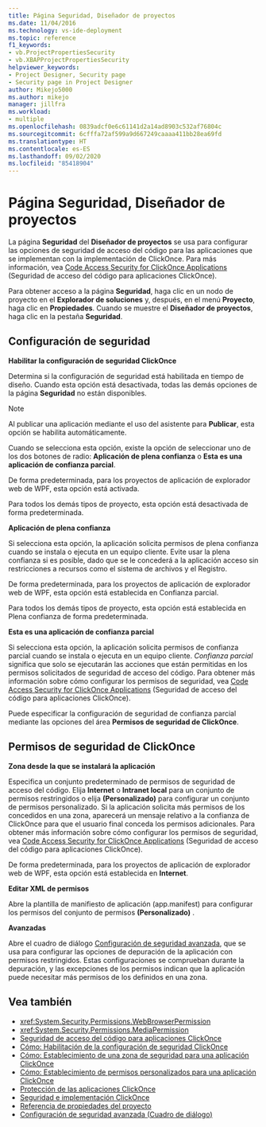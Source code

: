 ```yaml
---
title: Página Seguridad, Diseñador de proyectos
ms.date: 11/04/2016
ms.technology: vs-ide-deployment
ms.topic: reference
f1_keywords:
- vb.ProjectPropertiesSecurity
- vb.XBAPProjectPropertiesSecurity
helpviewer_keywords:
- Project Designer, Security page
- Security page in Project Designer
author: Mikejo5000
ms.author: mikejo
manager: jillfra
ms.workload:
- multiple
ms.openlocfilehash: 0839adcf0e6c61141d2a14ad8903c532af76804c
ms.sourcegitcommit: 6cfffa72af599a9d667249caaaa411bb28ea69fd
ms.translationtype: HT
ms.contentlocale: es-ES
ms.lasthandoff: 09/02/2020
ms.locfileid: "85418904"
---
```

# <a name="security-page-project-designer"></a>Página Seguridad, Diseñador de proyectos

La página **Seguridad** del **Diseñador de proyectos** se usa para configurar las opciones de seguridad de acceso del código para las aplicaciones que se implementan con la implementación de ClickOnce. Para más información, vea [Code Access Security for ClickOnce Applications](../../deployment/code-access-security-for-clickonce-applications.md) (Seguridad de acceso del código para aplicaciones ClickOnce).

Para obtener acceso a la página **Seguridad**, haga clic en un nodo de proyecto en el **Explorador de soluciones** y, después, en el menú **Proyecto**, haga clic en **Propiedades**. Cuando se muestre el **Diseñador de proyectos**, haga clic en la pestaña **Seguridad**.

## <a name="security-settings"></a>Configuración de seguridad

 **Habilitar la configuración de seguridad ClickOnce**

Determina si la configuración de seguridad está habilitada en tiempo de diseño. Cuando esta opción está desactivada, todas las demás opciones de la página **Seguridad** no están disponibles.

> [!NOTE]
> Al publicar una aplicación mediante el uso del asistente para **Publicar**, esta opción se habilita automáticamente.

Cuando se selecciona esta opción, existe la opción de seleccionar uno de los dos botones de radio: **Aplicación de plena confianza** o **Esta es una aplicación de confianza parcial**.

De forma predeterminada, para los proyectos de aplicación de explorador web de WPF, esta opción está activada.

Para todos los demás tipos de proyecto, esta opción está desactivada de forma predeterminada.

 **Aplicación de plena confianza**

Si selecciona esta opción, la aplicación solicita permisos de plena confianza cuando se instala o ejecuta en un equipo cliente. Evite usar la plena confianza si es posible, dado que se le concederá a la aplicación acceso sin restricciones a recursos como el sistema de archivos y el Registro.

De forma predeterminada, para los proyectos de aplicación de explorador web de WPF, esta opción está establecida en Confianza parcial.

Para todos los demás tipos de proyecto, esta opción está establecida en Plena confianza de forma predeterminada.

 **Esta es una aplicación de confianza parcial**

Si selecciona esta opción, la aplicación solicita permisos de confianza parcial cuando se instala o ejecuta en un equipo cliente. *Confianza parcial* significa que solo se ejecutarán las acciones que están permitidas en los permisos solicitados de seguridad de acceso del código. Para obtener más información sobre cómo configurar los permisos de seguridad, vea [Code Access Security for ClickOnce Applications](../../deployment/code-access-security-for-clickonce-applications.md) (Seguridad de acceso del código para aplicaciones ClickOnce).

Puede especificar la configuración de seguridad de confianza parcial mediante las opciones del área **Permisos de seguridad de ClickOnce**.

## <a name="clickonce-security-permissions"></a>Permisos de seguridad de ClickOnce

 **Zona desde la que se instalará la aplicación**

Especifica un conjunto predeterminado de permisos de seguridad de acceso del código. Elija **Internet** o **Intranet local** para un conjunto de permisos restringidos o elija **(Personalizado)** para configurar un conjunto de permisos personalizado. Si la aplicación solicita más permisos de los concedidos en una zona, aparecerá un mensaje relativo a la confianza de ClickOnce para que el usuario final conceda los permisos adicionales. Para obtener más información sobre cómo configurar los permisos de seguridad, vea [Code Access Security for ClickOnce Applications](../../deployment/code-access-security-for-clickonce-applications.md) (Seguridad de acceso del código para aplicaciones ClickOnce).

De forma predeterminada, para los proyectos de aplicación de explorador web de WPF, esta opción está establecida en **Internet**.

 **Editar XML de permisos**

Abre la plantilla de manifiesto de aplicación (app.manifest) para configurar los permisos del conjunto de permisos **(Personalizado)** .

 **Avanzadas**

Abre el cuadro de diálogo [Configuración de seguridad avanzada](../../ide/reference/advanced-security-settings-dialog-box.md), que se usa para configurar las opciones de depuración de la aplicación con permisos restringidos. Estas configuraciones se comprueban durante la depuración, y las excepciones de los permisos indican que la aplicación puede necesitar más permisos de los definidos en una zona.

## <a name="see-also"></a>Vea también

- <xref:System.Security.Permissions.WebBrowserPermission>
- <xref:System.Security.Permissions.MediaPermission>
- [Seguridad de acceso del código para aplicaciones ClickOnce](../../deployment/code-access-security-for-clickonce-applications.md)
- [Cómo: Habilitación de la configuración de seguridad ClickOnce](../../deployment/how-to-enable-clickonce-security-settings.md)
- [Cómo: Establecimiento de una zona de seguridad para una aplicación ClickOnce](../../deployment/how-to-set-a-security-zone-for-a-clickonce-application.md)
- [Cómo: Establecimiento de permisos personalizados para una aplicación ClickOnce](../../deployment/how-to-set-custom-permissions-for-a-clickonce-application.md)
- [Protección de las aplicaciones ClickOnce](../../deployment/securing-clickonce-applications.md)
- [Seguridad e implementación ClickOnce](../../deployment/clickonce-security-and-deployment.md)
- [Referencia de propiedades del proyecto](../../ide/reference/project-properties-reference.md)
- [Configuración de seguridad avanzada (Cuadro de diálogo)](../../ide/reference/advanced-security-settings-dialog-box.md)
